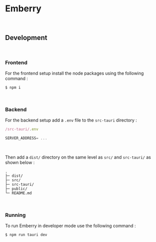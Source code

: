 # Emberry

<br>

## Development

<br>

### Frontend

For the frontend setup install the node packages using the following command :

```
$ npm i
```

<br>

### Backend

For the backend setup add a ``.env`` file to the ``src-tauri`` directory :

```js
/src-tauri/.env

SERVER_ADDRESS= ...
```

<br>

Then add a ``dist/`` directory on the same level as ``src/`` and ``src-tauri/`` as shown below :
```
.
├─ dist/
├─ src/
├─ src-tauri/
├─ public/
└─ README.md
```

<br>

### Running

To run Emberry in developer mode use the following command :

```
$ npm run tauri dev
```
